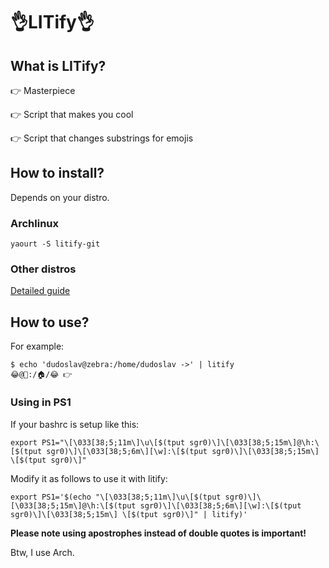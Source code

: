 # 👌LITify👌
## What is LITify?

👉 Masterpiece

👉 Script that makes you cool

👉 Script that changes substrings for emojis

## How to install?

Depends on your distro.

### Archlinux

`yaourt -S litify-git`

### Other distros

[Detailed guide](https://wiki.archlinux.org/index.php/Installation_guide)

## How to use?

For example:
```
$ echo 'dudoslav@zebra:/home/dudoslav ->' | litify
😂@🦓:/🏠/😂 👉
```

### Using in PS1

If your bashrc is setup like this:
```
export PS1="\[\033[38;5;11m\]\u\[$(tput sgr0)\]\[\033[38;5;15m\]@\h:\[$(tput sgr0)\]\[\033[38;5;6m\][\w]:\[$(tput sgr0)\]\[\033[38;5;15m\] \[$(tput sgr0)\]"
```

Modify it as follows to use it with litify:
```
export PS1='$(echo "\[\033[38;5;11m\]\u\[$(tput sgr0)\]\[\033[38;5;15m\]@\h:\[$(tput sgr0)\]\[\033[38;5;6m\][\w]:\[$(tput sgr0)\]\[\033[38;5;15m\] \[$(tput sgr0)\]" | litify)'
```
**Please note using apostrophes instead of double quotes is important!**


Btw, I use Arch.
